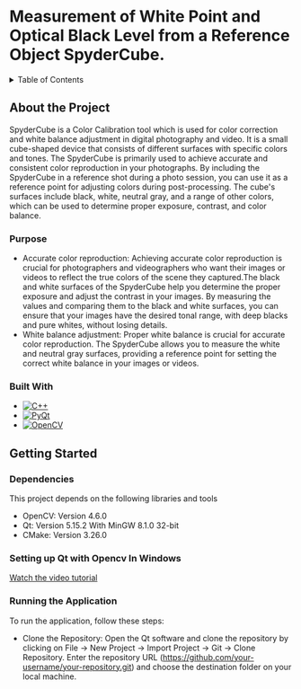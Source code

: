 
# Measurement of White Point and Optical Black Level from a Reference Object SpyderCube.

<!-- TABLE OF CONTENTS -->
<details>
  <summary>Table of Contents</summary>
  <ol>
    <li>
      <a href="#about-the-project">About The Project</a>
      <ul>
        <li><a href="#purpose">Purpose</a></li>
        <li><a href="#built-with">Built With</a></li>
      </ul>
    </li>
    <li>
      <a href="#getting-started">Getting Started</a>
      <ul>
        <li><a href="#dependencies">Dependencies</a></li>
        <li><a href="#setting-up-Qt-with-Opencv-in-Windows">Setting up Qt with Opencv in Windows</a></li>
      </ul>
    </li>
    <li><a href="#usage">Usage</a></li>
    <li><a href="#roadmap">Roadmap</a></li>
    <li><a href="#contributing">Contributing</a></li>
    <li><a href="#license">License</a></li>
    <li><a href="#contact">Contact</a></li>
    <li><a href="#acknowledgments">Acknowledgments</a></li>
  </ol>
</details>

## About the Project

SpyderCube is a Color Calibration tool which is used for color correction and white balance adjustment in digital photography and video. 
It is a small cube-shaped device that consists of different surfaces with specific colors and tones. The SpyderCube is primarily used to 
achieve accurate and consistent color reproduction in your photographs. By including the SpyderCube in a reference shot during a photo session, 
you can use it as a reference point for adjusting colors during post-processing. The cube's surfaces include black, white, neutral gray, and a range of other colors, 
which can be used to determine proper exposure, contrast, and color balance.

### Purpose

* Accurate color reproduction:
Achieving accurate color reproduction is crucial for photographers and videographers who want their images or
videos to reflect the true colors of the scene they captured.The black and white surfaces of the SpyderCube help you determine the proper exposure and 
adjust the contrast in your images. By measuring the values and comparing them to the black and white surfaces, you can ensure that your images have the desired tonal range, with deep blacks and pure whites, without losing details. <br>
* White balance adjustment: 
Proper white balance is crucial for accurate color reproduction. The SpyderCube allows you to measure the white 
and neutral gray surfaces, providing a reference point for setting the correct white balance in your images or videos. <br>

### Built With

* [![C++](https://img.shields.io/badge/C++-00599C?style=for-the-badge&logo=c%2B%2B&logoColor=white)](https://en.cppreference.com/)
* [![PyQt](https://img.shields.io/badge/PyQt-41CD52?style=for-the-badge&logo=python&logoColor=white)](https://riverbankcomputing.com/software/pyqt/)
* [![OpenCV](https://img.shields.io/badge/OpenCV-5C3EE8?style=for-the-badge&logo=opencv&logoColor=white)](https://opencv.org/)

<!-- GETTING STARTED -->
## Getting Started

### Dependencies

This project depends on the following libraries and tools

* OpenCV: Version 4.6.0
* Qt: Version 5.15.2 With MinGW 8.1.0 32-bit
* CMake: Version 3.26.0

### Setting up Qt with Opencv In Windows

[Watch the video tutorial](https://www.youtube.com/watch?v=0KNh_7fUqrM)

### Running the Application

To run the application, follow these steps:

* Clone the Repository: Open the Qt software and clone the repository by clicking on File -> New Project -> Import Project -> Git -> Clone Repository. Enter the repository URL (https://github.com/your-username/your-repository.git) and choose the destination folder on your local machine.




